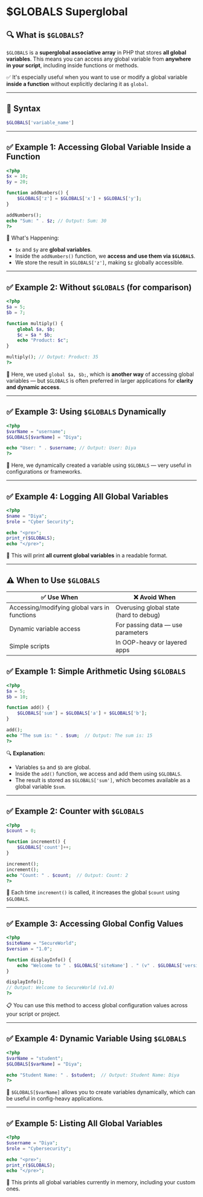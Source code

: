 # **$GLOBALS Superglobal**

## 🔍 What is `$GLOBALS`?

`$GLOBALS` is a **superglobal associative array** in PHP that stores **all global variables**. This means you can access any global variable from **anywhere in your script**, including inside functions or methods.

✅ It's especially useful when you want to use or modify a global variable **inside a function** without explicitly declaring it as `global`.

---

## 📌 Syntax

```php
$GLOBALS['variable_name']

```

---

## ✅ Example 1: Accessing Global Variable Inside a Function

```php
<?php
$x = 10;
$y = 20;

function addNumbers() {
    $GLOBALS['z'] = $GLOBALS['x'] + $GLOBALS['y'];
}

addNumbers();
echo "Sum: " . $z; // Output: Sum: 30
?>

```

🧠 What's Happening:

- `$x` and `$y` are **global variables**.
- Inside the `addNumbers()` function, we **access and use them via `$GLOBALS`**.
- We store the result in `$GLOBALS['z']`, making `$z` globally accessible.

---

## ✅ Example 2: Without `$GLOBALS` (for comparison)

```php
<?php
$a = 5;
$b = 7;

function multiply() {
    global $a, $b;
    $c = $a * $b;
    echo "Product: $c";
}

multiply(); // Output: Product: 35
?>

```

📌 Here, we used `global $a, $b;`, which is **another way** of accessing global variables — but `$GLOBALS` is often preferred in larger applications for **clarity and dynamic access**.

---

## ✅ Example 3: Using `$GLOBALS` Dynamically

```php
<?php
$varName = "username";
$GLOBALS[$varName] = "Diya";

echo "User: " . $username; // Output: User: Diya
?>

```

🧠 Here, we dynamically created a variable using `$GLOBALS` — very useful in configurations or frameworks.

---

## ✅ Example 4: Logging All Global Variables

```php
<?php
$name = "Diya";
$role = "Cyber Security";

echo "<pre>";
print_r($GLOBALS);
echo "</pre>";

```

🧾 This will print **all current global variables** in a readable format.

---

## ⚠️ When to Use `$GLOBALS`

| ✅ Use When | ❌ Avoid When |
| --- | --- |
| Accessing/modifying global vars in functions | Overusing global state (hard to debug) |
| Dynamic variable access | For passing data — use parameters |
| Simple scripts | In OOP-heavy or layered apps |

## ✅ **Example 1: Simple Arithmetic Using `$GLOBALS`**

```php
<?php
$a = 5;
$b = 10;

function add() {
    $GLOBALS['sum'] = $GLOBALS['a'] + $GLOBALS['b'];
}

add();
echo "The sum is: " . $sum;  // Output: The sum is: 15
?>

```

🔍 **Explanation:**

- Variables `$a` and `$b` are global.
- Inside the `add()` function, we access and add them using `$GLOBALS`.
- The result is stored as `$GLOBALS['sum']`, which becomes available as a global variable `$sum`.

---

## ✅ **Example 2: Counter with `$GLOBALS`**

```php
<?php
$count = 0;

function increment() {
    $GLOBALS['count']++;
}

increment();
increment();
echo "Count: " . $count;  // Output: Count: 2
?>

```

🔁 Each time `increment()` is called, it increases the global `$count` using `$GLOBALS`.

---

## ✅ **Example 3: Accessing Global Config Values**

```php
<?php
$siteName = "SecureWorld";
$version = "1.0";

function displayInfo() {
    echo "Welcome to " . $GLOBALS['siteName'] . " (v" . $GLOBALS['version'] . ")";
}

displayInfo();
// Output: Welcome to SecureWorld (v1.0)
?>

```

📋 You can use this method to access global configuration values across your script or project.

---

## ✅ **Example 4: Dynamic Variable Using `$GLOBALS`**

```php
<?php
$varName = "student";
$GLOBALS[$varName] = "Diya";

echo "Student Name: " . $student;  // Output: Student Name: Diya
?>

```

🎯 `$GLOBALS[$varName]` allows you to create variables dynamically, which can be useful in config-heavy applications.

---

## ✅ **Example 5: Listing All Global Variables**

```php
<?php
$username = "Diya";
$role = "Cybersecurity";

echo "<pre>";
print_r($GLOBALS);
echo "</pre>";

```

🧾 This prints all global variables currently in memory, including your custom ones.
